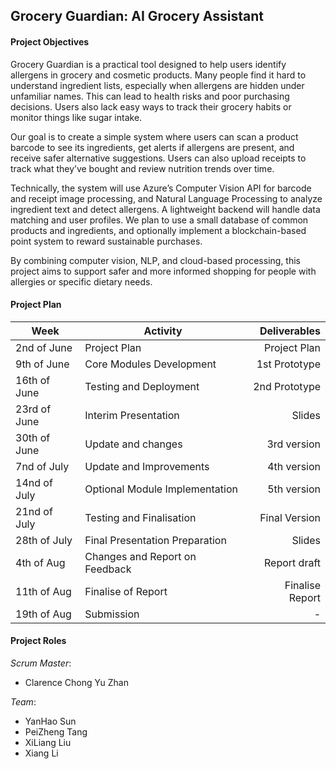## Grocery Guardian: AI Grocery Assistant

#### Project Objectives

Grocery Guardian is a practical tool designed to help users identify allergens in grocery and cosmetic products. Many people find it hard to understand ingredient lists, especially when allergens are hidden under unfamiliar names. This can lead to health risks and poor purchasing decisions. Users also lack easy ways to track their grocery habits or monitor things like sugar intake.

Our goal is to create a simple system where users can scan a product barcode to see its ingredients, get alerts if allergens are present, and receive safer alternative suggestions. Users can also upload receipts to track what they’ve bought and review nutrition trends over time.

Technically, the system will use Azure’s Computer Vision API for barcode and receipt image processing, and Natural Language Processing to analyze ingredient text and detect allergens. A lightweight backend will handle data matching and user profiles. We plan to use a small database of common products and ingredients, and optionally implement a blockchain-based point system to reward sustainable purchases.

By combining computer vision, NLP, and cloud-based processing, this project aims to support safer and more informed shopping for people with allergies or specific dietary needs.


#### Project Plan

| Week          | Activity                       | Deliverables   |
| ------------- | -------------------------------| --------------:|
| 2nd of June   | Project Plan                   | Project Plan   |
| 9th of June   | Core Modules Development       | 1st Prototype  |
| 16th of June  | Testing and Deployment         | 2nd Prototype  |
| 23rd of June  | Interim Presentation           | Slides         |
| 30th of June  | Update and changes             | 3rd version    |
| 7nd of July   | Update and Improvements        | 4th version    |
| 14nd of July  | Optional Module Implementation | 5th version    |
| 21nd of July  | Testing and Finalisation       | Final Version  |
| 28th of July  | Final Presentation Preparation | Slides         |
| 4th of Aug    | Changes and Report on Feedback | Report draft   |
| 11th of Aug   | Finalise of Report             | Finalise Report|
| 19th of Aug   | Submission                     | -              |

#### Project Roles

*Scrum Master*: 
* Clarence Chong Yu Zhan

*Team*: 
* YanHao Sun
* PeiZheng Tang
* XiLiang Liu
* Xiang Li
